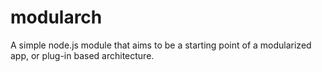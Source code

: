 # modularch
A simple node.js module that aims to be a starting point of a modularized app, or plug-in based architecture.
